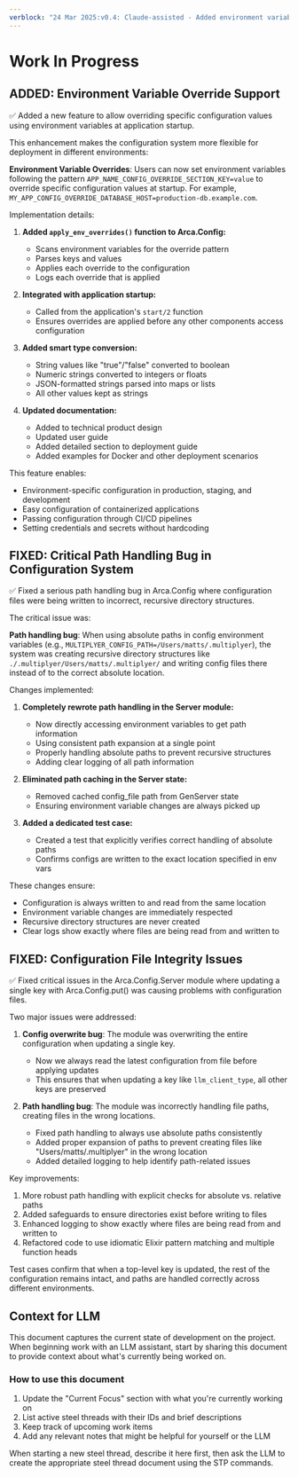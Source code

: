 ```yaml
---
verblock: "24 Mar 2025:v0.4: Claude-assisted - Added environment variable override support"
---
```

# Work In Progress

## ADDED: Environment Variable Override Support

✅ Added a new feature to allow overriding specific configuration values using environment variables at application startup.

This enhancement makes the configuration system more flexible for deployment in different environments:

**Environment Variable Overrides**: Users can now set environment variables following the pattern `APP_NAME_CONFIG_OVERRIDE_SECTION_KEY=value` to override specific configuration values at startup. For example, `MY_APP_CONFIG_OVERRIDE_DATABASE_HOST=production-db.example.com`.

Implementation details:

1. **Added `apply_env_overrides()` function to Arca.Config:**
   - Scans environment variables for the override pattern
   - Parses keys and values
   - Applies each override to the configuration
   - Logs each override that is applied

2. **Integrated with application startup:**
   - Called from the application's `start/2` function
   - Ensures overrides are applied before any other components access configuration

3. **Added smart type conversion:**
   - String values like "true"/"false" converted to boolean
   - Numeric strings converted to integers or floats
   - JSON-formatted strings parsed into maps or lists
   - All other values kept as strings

4. **Updated documentation:**
   - Added to technical product design
   - Updated user guide
   - Added detailed section to deployment guide
   - Added examples for Docker and other deployment scenarios

This feature enables:
- Environment-specific configuration in production, staging, and development
- Easy configuration of containerized applications
- Passing configuration through CI/CD pipelines
- Setting credentials and secrets without hardcoding

## FIXED: Critical Path Handling Bug in Configuration System

✅ Fixed a serious path handling bug in Arca.Config where configuration files were being written to incorrect, recursive directory structures.

The critical issue was:

**Path handling bug**: When using absolute paths in config environment variables (e.g., `MULTIPLYER_CONFIG_PATH=/Users/matts/.multiplyer`), the system was creating recursive directory structures like `./.multiplyer/Users/matts/.multiplyer/` and writing config files there instead of to the correct absolute location.

Changes implemented:

1. **Completely rewrote path handling in the Server module:**
   - Now directly accessing environment variables to get path information
   - Using consistent path expansion at a single point
   - Properly handling absolute paths to prevent recursive structures
   - Adding clear logging of all path information

2. **Eliminated path caching in the Server state:**
   - Removed cached config_file path from GenServer state
   - Ensuring environment variable changes are always picked up

3. **Added a dedicated test case:**
   - Created a test that explicitly verifies correct handling of absolute paths
   - Confirms configs are written to the exact location specified in env vars

These changes ensure:
- Configuration is always written to and read from the same location
- Environment variable changes are immediately respected
- Recursive directory structures are never created
- Clear logs show exactly where files are being read from and written to

## FIXED: Configuration File Integrity Issues

✅ Fixed critical issues in the Arca.Config.Server module where updating a single key with Arca.Config.put() was causing problems with configuration files.

Two major issues were addressed:

1. **Config overwrite bug**: The module was overwriting the entire configuration when updating a single key.
   - Now we always read the latest configuration from file before applying updates
   - This ensures that when updating a key like `llm_client_type`, all other keys are preserved

2. **Path handling bug**: The module was incorrectly handling file paths, creating files in the wrong locations.
   - Fixed path handling to always use absolute paths consistently
   - Added proper expansion of paths to prevent creating files like "Users/matts/.multiplyer" in the wrong location
   - Added detailed logging to help identify path-related issues

Key improvements:

1. More robust path handling with explicit checks for absolute vs. relative paths
2. Added safeguards to ensure directories exist before writing to files
3. Enhanced logging to show exactly where files are being read from and written to
4. Refactored code to use idiomatic Elixir pattern matching and multiple function heads

Test cases confirm that when a top-level key is updated, the rest of the configuration remains intact, and paths are handled correctly across different environments.

## Context for LLM

This document captures the current state of development on the project. When beginning work with an LLM assistant, start by sharing this document to provide context about what's currently being worked on.

### How to use this document

1. Update the "Current Focus" section with what you're currently working on
2. List active steel threads with their IDs and brief descriptions
3. Keep track of upcoming work items
4. Add any relevant notes that might be helpful for yourself or the LLM

When starting a new steel thread, describe it here first, then ask the LLM to create the appropriate steel thread document using the STP commands.
